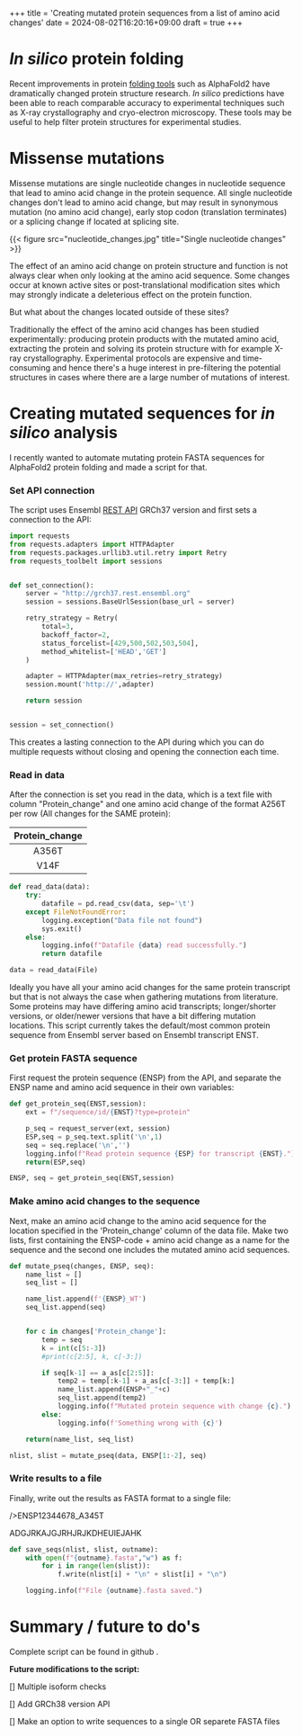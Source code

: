 +++
title = 'Creating mutated protein sequences from a list of amino acid changes'
date = 2024-08-02T16:20:16+09:00
draft = true
+++

# *In silico* protein folding

Recent improvements in protein [folding tools](https://github.com/biolists/folding_tools) such as AlphaFold2
have dramatically changed protein structure research. *In silico* predictions have been able to reach comparable accuracy to experimental techniques such as X-ray crystallography and cryo-electron microscopy. 
These tools may be useful to help filter protein structures for experimental studies.

# Missense mutations 


Missense mutations are single nucleotide changes in nucleotide sequence that lead to amino acid change in the
protein sequence. All single nucleotide changes don't lead to amino acid change, but may result in synonymous mutation 
(no amino acid change), early stop codon (translation terminates) or a splicing change if located at splicing site. 

{{< figure src="nucleotide_changes.jpg" title="Single nucleotide changes" >}}


The effect of an amino acid change on protein structure and function is not always clear when only looking at the amino acid sequence. 
Some changes occur at known active sites or post-translational modification sites which may strongly indicate a deleterious effect on the protein function.

But what about the changes located outside of these sites?

Traditionally the effect of the amino acid changes has been studied experimentally: producing protein products with the mutated amino acid,
extracting the protein and solving its protein structure with for example X-ray crystallography.
Experimental protocols are expensive and time-consuming and hence there's a huge interest in pre-filtering the potential structures in cases where there are a large number of mutations of interest.


# Creating mutated sequences for *in silico* analysis

I recently wanted to automate mutating protein FASTA sequences for AlphaFold2 protein folding and made a script for that.

### Set API connection

The script uses Ensembl [REST API](http://grch37.rest.ensembl.org/) GRCh37 version and first sets a connection to the API:

```python {class="my-class" id="my-codeblock" lineNos=inline height="600"}
import requests
from requests.adapters import HTTPAdapter
from requests.packages.urllib3.util.retry import Retry
from requests_toolbelt import sessions


def set_connection():
	server = "http://grch37.rest.ensembl.org"
	session = sessions.BaseUrlSession(base_url = server)

	retry_strategy = Retry(
		total=3,
		backoff_factor=2,
		status_forcelist=[429,500,502,503,504],
		method_whitelist=['HEAD','GET']
	)

	adapter = HTTPAdapter(max_retries=retry_strategy)
	session.mount('http://',adapter)

	return session


session = set_connection()

```

This creates a lasting connection to the API during which you can do multiple requests without closing and opening the connection each time.

### Read in data

After the connection is set you read in the data, which is a text file with column "Protein_change" and one amino acid change of the format A256T per row (All changes for the SAME protein):

| Protein_change |
|     :---:	 |
| A356T		 |
| V14F		 |


```python {class="my-class" id="my-codeblock2" lineNos=inline height="600"}
def read_data(data):
    try:
        datafile = pd.read_csv(data, sep='\t')
    except FileNotFoundError:
        logging.exception("Data file not found")
        sys.exit()
    else:
        logging.info(f"Datafile {data} read successfully.")
        return datafile

data = read_data(File)
```

Ideally you have all your amino acid changes for the same protein transcript but that is not always the case when gathering mutations from literature. Some proteins may have differing amino acid transcripts; longer/shorter versions, or older/newer versions that have a bit differing mutation locations. 
This script currently takes the default/most common protein sequence from Ensembl server based on Ensembl transcript ENST.

### Get protein FASTA sequence

First request the protein sequence (ENSP) from the API, and separate the ENSP name and amino acid sequence in their own variables:

```python {class="my-class" id="my-codeblock3" lineNos=inline height="600"}
def get_protein_seq(ENST,session):
    ext = f"/sequence/id/{ENST}?type=protein"

    p_seq = request_server(ext, session)
    ESP,seq = p_seq.text.split('\n',1)
    seq = seq.replace('\n','')
    logging.info(f"Read protein sequence {ESP} for transcript {ENST}.")
    return(ESP,seq)

ENSP, seq = get_protein_seq(ENST,session)
```

### Make amino acid changes to the sequence

Next, make an amino acid change to the amino acid sequence for the location specified in the 'Protein_change' column of the data file.
Make two lists, first containing the ENSP-code + amino acid change as a name for the sequence and the second one includes the mutated amino acid sequences.

```python {class="my-class" id="my-codeblock3" lineNos=inline height="600"}
def mutate_pseq(changes, ENSP, seq):
    name_list = []
    seq_list = []

    name_list.append(f'{ENSP}_WT')
    seq_list.append(seq)


    for c in changes['Protein_change']:
        temp = seq 
        k = int(c[5:-3])
        #print(c[2:5], k, c[-3:])

        if seq[k-1] == a_as[c[2:5]]:
            temp2 = temp[:k-1] + a_as[c[-3:]] + temp[k:]
            name_list.append(ENSP+"_"+c)
            seq_list.append(temp2)
            logging.info(f"Mutated protein sequence with change {c}.")
        else:
            logging.info(f'Something wrong with {c}')

    return(name_list, seq_list)

nlist, slist = mutate_pseq(data, ENSP[1:-2], seq)
```

### Write results to a file

Finally, write out the results as FASTA format to a single file:

/>ENSP12344678_A345T

ADGJRKAJGJRHJRJKDHEUIEJAHK

```python {class="my-class" id="my-codeblock3" lineNos=inline height="600"}
def save_seqs(nlist, slist, outname):
    with open(f"{outname}.fasta","w") as f:
        for i in range(len(slist)):
            f.write(nlist[i] + "\n" + slist[i] + "\n")

    logging.info(f"File {outname}.fasta saved.")

```

# Summary / future to do's

Complete script can be found in github [](https://github.com/jezkoski/MutateProtein/tree/main).


**Future modifications to the script:**

[] Multiple isoform checks

[] Add GRCh38 version API

[] Make an option to write sequences to a single OR separete FASTA files

